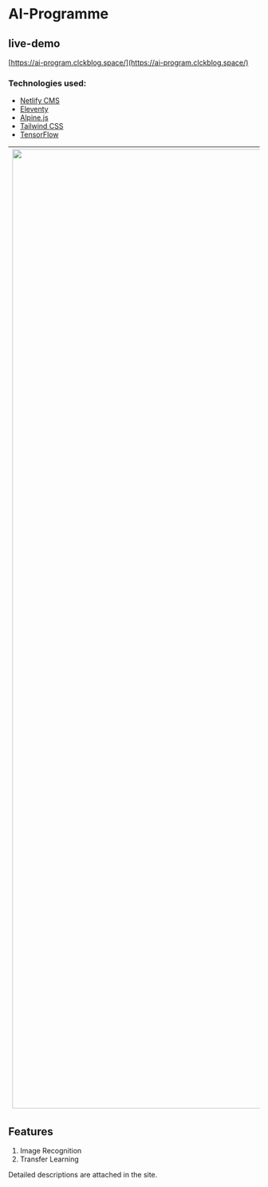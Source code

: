 # AI-Programme

## live-demo

[https://ai-program.clckblog.space/](https://ai-program.clckblog.space/)

### Technologies used:

- [Netlify CMS](https://www.netlifycms.org/)
- [Eleventy](https://www.11ty.dev/)
- [Alpine.js](https://github.com/alpinejs/alpine)
- [Tailwind CSS](https://tailwindcss.com/)
- [TensorFlow](https://www.tensorflow.org/)

| <img width="1920" alt="image" src="https://user-images.githubusercontent.com/36215258/216369517-4b207d1b-5fa6-4e7d-84a2-451063a622e1.png"> |
| ------------------------------------------------------------------------------------------------------------- |

## Features

1. Image Recognition
2. Transfer Learning

Detailed descriptions are attached in the site. 

